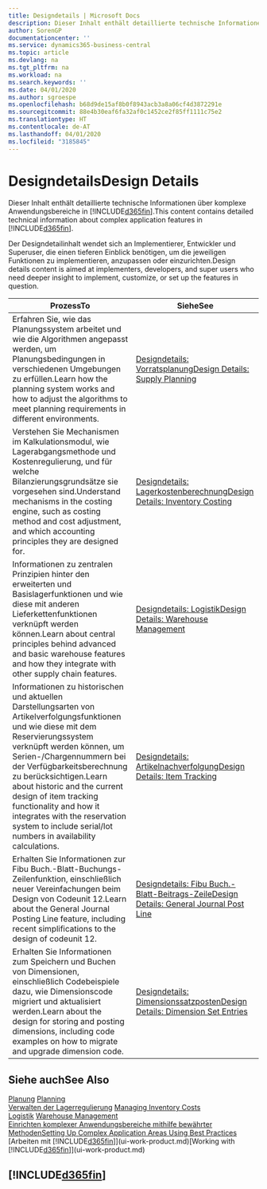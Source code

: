 ```yaml
---
title: Designdetails | Microsoft Docs
description: Dieser Inhalt enthält detaillierte technische Informationen über komplexe Anwendungsbereiche in  Business Central.
author: SorenGP
documentationcenter: ''
ms.service: dynamics365-business-central
ms.topic: article
ms.devlang: na
ms.tgt_pltfrm: na
ms.workload: na
ms.search.keywords: ''
ms.date: 04/01/2020
ms.author: sgroespe
ms.openlocfilehash: b68d9de15af8b0f8943acb3a8a06cf4d3872291e
ms.sourcegitcommit: 88e4b30eaf6fa32af0c1452ce2f85ff1111c75e2
ms.translationtype: HT
ms.contentlocale: de-AT
ms.lasthandoff: 04/01/2020
ms.locfileid: "3185845"
---
```

# <a name="design-details"></a><span data-ttu-id="0a564-103">Designdetails</span><span class="sxs-lookup"><span data-stu-id="0a564-103">Design Details</span></span>
<span data-ttu-id="0a564-104">Dieser Inhalt enthält detaillierte technische Informationen über komplexe Anwendungsbereiche in [!INCLUDE[d365fin](includes/d365fin_md.md)].</span><span class="sxs-lookup"><span data-stu-id="0a564-104">This content contains detailed technical information about complex application features in [!INCLUDE[d365fin](includes/d365fin_md.md)].</span></span>  

 <span data-ttu-id="0a564-105">Der Designdetailinhalt wendet sich an Implementierer, Entwickler und Superuser, die einen tieferen Einblick benötigen, um die jeweiligen Funktionen zu implementieren, anzupassen oder einzurichten.</span><span class="sxs-lookup"><span data-stu-id="0a564-105">Design details content is aimed at implementers, developers, and super users who need deeper insight to implement, customize, or set up the features in question.</span></span>  

|<span data-ttu-id="0a564-106">**Prozess**</span><span class="sxs-lookup"><span data-stu-id="0a564-106">**To**</span></span>|<span data-ttu-id="0a564-107">**Siehe**</span><span class="sxs-lookup"><span data-stu-id="0a564-107">**See**</span></span>|  
|------------|-------------|  
|<span data-ttu-id="0a564-108">Erfahren Sie, wie das Planungssystem arbeitet und wie die Algorithmen angepasst werden, um Planungsbedingungen in verschiedenen Umgebungen zu erfüllen.</span><span class="sxs-lookup"><span data-stu-id="0a564-108">Learn how the planning system works and how to adjust the algorithms to meet planning requirements in different environments.</span></span>|[<span data-ttu-id="0a564-109">Designdetails: Vorratsplanung</span><span class="sxs-lookup"><span data-stu-id="0a564-109">Design Details: Supply Planning</span></span>](design-details-supply-planning.md)|  
|<span data-ttu-id="0a564-110">Verstehen Sie Mechanismen im Kalkulationsmodul, wie Lagerabgangsmethode und Kostenregulierung, und für welche Bilanzierungsgrundsätze sie vorgesehen sind.</span><span class="sxs-lookup"><span data-stu-id="0a564-110">Understand mechanisms in the costing engine, such as costing method and cost adjustment, and which accounting principles they are designed for.</span></span>|[<span data-ttu-id="0a564-111">Designdetails: Lagerkostenberechnung</span><span class="sxs-lookup"><span data-stu-id="0a564-111">Design Details: Inventory Costing</span></span>](design-details-inventory-costing.md)|  
|<span data-ttu-id="0a564-112">Informationen zu zentralen Prinzipien hinter den erweiterten und Basislagerfunktionen und wie diese mit anderen Lieferkettenfunktionen verknüpft werden können.</span><span class="sxs-lookup"><span data-stu-id="0a564-112">Learn about central principles behind advanced and basic warehouse features and how they integrate with other supply chain features.</span></span>|[<span data-ttu-id="0a564-113">Designdetails: Logistik</span><span class="sxs-lookup"><span data-stu-id="0a564-113">Design Details: Warehouse Management</span></span>](design-details-warehouse-management.md)|  
|<span data-ttu-id="0a564-114">Informationen zu historischen und aktuellen Darstellungsarten von Artikelverfolgungsfunktionen und wie diese mit dem Reservierungssystem verknüpft werden können, um Serien-/Chargennummern bei der Verfügbarkeitsberechnung zu berücksichtigen.</span><span class="sxs-lookup"><span data-stu-id="0a564-114">Learn about historic and the current design of item tracking functionality and how it integrates with the reservation system to include serial/lot numbers in availability calculations.</span></span>|[<span data-ttu-id="0a564-115">Designdetails: Artikelnachverfolgung</span><span class="sxs-lookup"><span data-stu-id="0a564-115">Design Details: Item Tracking</span></span>](design-details-item-tracking.md)|  
|<span data-ttu-id="0a564-116">Erhalten Sie Informationen zur Fibu Buch.-Blatt-Buchungs-Zeilenfunktion, einschließlich neuer Vereinfachungen beim Design von Codeunit 12.</span><span class="sxs-lookup"><span data-stu-id="0a564-116">Learn about the General Journal Posting Line feature, including recent simplifications to the design of codeunit 12.</span></span>|[<span data-ttu-id="0a564-117">Designdetails: Fibu Buch.-Blatt-Beitrags-Zeile</span><span class="sxs-lookup"><span data-stu-id="0a564-117">Design Details: General Journal Post Line</span></span>](design-details-general-journal-post-line.md)|
|<span data-ttu-id="0a564-118">Erhalten Sie Informationen zum Speichern und Buchen von Dimensionen, einschließlich Codebeispiele dazu, wie Dimensionscode migriert und aktualisiert werden.</span><span class="sxs-lookup"><span data-stu-id="0a564-118">Learn about the design for storing and posting dimensions, including code examples on how to migrate and upgrade dimension code.</span></span>|[<span data-ttu-id="0a564-119">Designdetails: Dimensionssatzposten</span><span class="sxs-lookup"><span data-stu-id="0a564-119">Design Details: Dimension Set Entries</span></span>](design-details-dimension-set-entries.md)| 

## <a name="see-also"></a><span data-ttu-id="0a564-120">Siehe auch</span><span class="sxs-lookup"><span data-stu-id="0a564-120">See Also</span></span>  
 <span data-ttu-id="0a564-121">[Planung](production-planning.md) </span><span class="sxs-lookup"><span data-stu-id="0a564-121">[Planning](production-planning.md) </span></span>  
 <span data-ttu-id="0a564-122">[Verwalten der Lagerregulierung](finance-manage-inventory-costs.md) </span><span class="sxs-lookup"><span data-stu-id="0a564-122">[Managing Inventory Costs](finance-manage-inventory-costs.md) </span></span>  
 <span data-ttu-id="0a564-123">[Logistik](warehouse-manage-warehouse.md) </span><span class="sxs-lookup"><span data-stu-id="0a564-123">[Warehouse Management](warehouse-manage-warehouse.md) </span></span>  
 [<span data-ttu-id="0a564-124">Einrichten komplexer Anwendungsbereiche mithilfe bewährter Methoden</span><span class="sxs-lookup"><span data-stu-id="0a564-124">Setting Up Complex Application Areas Using Best Practices</span></span>](set-up-complex-application-areas-using-best-practices.md)  
 <span data-ttu-id="0a564-125">[Arbeiten mit [!INCLUDE[d365fin](includes/d365fin_md.md)]](ui-work-product.md)</span><span class="sxs-lookup"><span data-stu-id="0a564-125">[Working with [!INCLUDE[d365fin](includes/d365fin_md.md)]](ui-work-product.md)</span></span>

 ## [!INCLUDE[d365fin](includes/free_trial_md.md)]  
